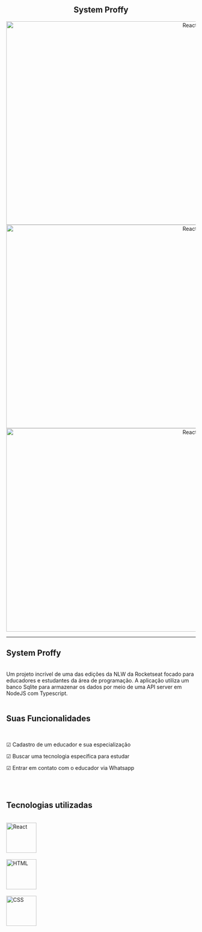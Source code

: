 

<h2 align="center">System Proffy</h2>
<div align="center">
 <img align="center" alt="React" height="540" width="960" src="https://user-images.githubusercontent.com/64162307/199019303-80876dff-b44c-465f-b30b-f3a98cdba651.jpeg" style="margin-right: 25px"/> <br> 
 <img align="center" alt="React" height="540" width="960" src="https://user-images.githubusercontent.com/64162307/199011536-5bf9ce81-8bf9-4d8f-be51-ddc7bf1fd5f7.jpeg" style="margin-right: 25px"/> <br> 
 <img align="center" alt="React" height="540" width="960" src="https://user-images.githubusercontent.com/64162307/199011719-ad5c7445-b831-4ec6-bea7-d5f6c93d67f7.jpeg" style="margin-right: 25px"/> 


</div>

<hr>

## System Proffy
<br>
Um projeto incrível de uma das edições da NLW da Rocketseat focado para educadores e estudantes da área de programação. A aplicação utiliza um banco Sqlite para armazenar os dados por meio de uma API server em NodeJS com Typescript.
<br>
<br>

## Suas Funcionalidades
<br>
<p>
 ☑ Cadastro de um educador e sua especialização
</p>
<p>
 ☑ Buscar uma tecnologia específica para estudar
</p>
<p>
 ☑ Entrar em contato com o educador via Whatsapp
</p>

<br>

<br>

## Tecnologias utilizadas
<br>
<!-- HTML -->
<!-- REACT -->
<div>
<img align="center"  alt="React" width="80" height="80" src="https://codingthesmartway.com/wp-content/uploads/2017/12/logo_react-680x680.png" style="margin-right: 25px"/> <br> <br>
<img align="center"  alt="HTML" width="80" height="80" src="https://logos-download.com/wp-content/uploads/2017/07/HTML5_badge.png" style="margin-right: 25px"/> <br> <br>


<!-- CSS -->
<img align="center" alt="CSS" height="80" width="80" src="https://clipground.com/images/css-3-logo-clipart.jpg" style="margin-bottom: 150px"/> 
 </div>
<br>
<br>
